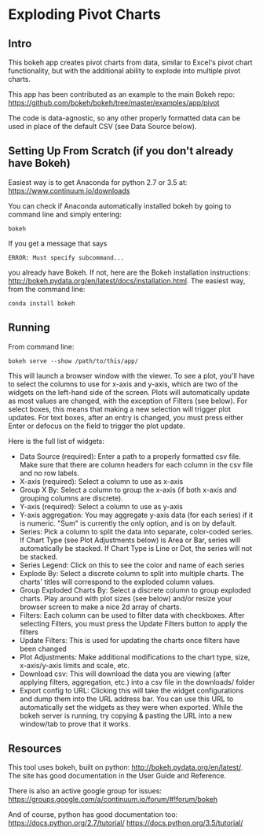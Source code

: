 # Exploding Pivot Charts

## Intro
This bokeh app creates pivot charts from data, similar to Excel's pivot
chart functionality, but with the additional ability to explode into
multiple pivot charts.

This app has been contributed as an example to the main Bokeh repo:
https://github.com/bokeh/bokeh/tree/master/examples/app/pivot

The code is data-agnostic, so any other properly formatted data can
be used in place of the default CSV (see Data Source below).

## Setting Up From Scratch (if you don't already have Bokeh)
Easiest way is to get Anaconda for python 2.7 or 3.5 at:
https://www.continuum.io/downloads

You can check if Anaconda automatically installed bokeh by going to
command line and simply entering:
```
bokeh
```
If you get a message that says
```
ERROR: Must specify subcommand...
```
you already have Bokeh. If not, here are the Bokeh installation instructions:
http://bokeh.pydata.org/en/latest/docs/installation.html. The easiest way,
from the command line:
```
conda install bokeh
```

## Running
From command line:
```
bokeh serve --show /path/to/this/app/
```
This will launch a browser window with the viewer. To see
a plot, you'll have to select the columns to use for x-axis and y-axis, which are two of the widgets
on the left-hand side of the screen. Plots will automatically update as most values are changed, with the
exception of Filters (see below). For select boxes, this means that making a new selection will trigger plot updates. For
text boxes, after an entry is changed, you must press either Enter or defocus on the field to trigger the plot update.

Here is the full list of widgets:
* Data Source (required): Enter a path to a properly formatted csv file. Make sure
that there are column headers for each column in the csv file and no row labels.
* X-axis (required): Select a column to use as x-axis
* Group X By: Select a column to group the x-axis (if both x-axis and grouping columns are discrete).
* Y-axis (required): Select a column to use as y-axis
* Y-axis aggregation: You may aggregate y-axis data (for each series) if it is numeric. "Sum" is currently the only option,
and is on by default.
* Series: Pick a column to split the data into separate, color-coded series. If Chart Type (see Plot Adjustments
below) is Area or Bar, series will automatically be stacked. If Chart Type is Line or Dot, the series will not be stacked.
* Series Legend: Click on this to see the color and name of each series
* Explode By: Select a discrete column to split into multiple charts. The charts' titles will correspond to the
exploded column values.
* Group Exploded Charts By: Select a discrete column to group exploded charts. Play around with plot sizes (see below)
and/or resize your browser screen to make a nice 2d array of charts.
* Filters: Each column can be used to filter data with checkboxes. After selecting Filters, you must press
the Update Filters button to apply the filters
* Update Filters: This is used for updating the charts once filters have been changed
* Plot Adjustments: Make additional modifications to the chart type, size, x-axis/y-axis limits and scale, etc.
* Download csv: This will download the data you are viewing (after applying filters, aggregation, etc.) into
a csv file in the downloads/ folder
* Export config to URL: Clicking this will take the widget configurations and dump them into the URL address bar. You can use this URL
to automatically set the widgets as they were when exported. While the bokeh server is running, try copying & pasting the URL into a
new window/tab to prove that it works.

## Resources
This tool uses bokeh, built on python:
http://bokeh.pydata.org/en/latest/.
The site has good documentation in the User Guide and Reference.

There is also an active google group for issues:
https://groups.google.com/a/continuum.io/forum/#!forum/bokeh

And of course, python has good documentation too:
https://docs.python.org/2.7/tutorial/
https://docs.python.org/3.5/tutorial/
